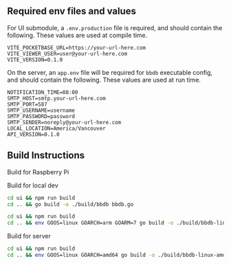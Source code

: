 ## Required env files and values

For UI submodule, a `.env.production` file is required, and should contain the following. These values are used at compile time.
```dotenv
VITE_POCKETBASE_URL=https://your-url-here.com
VITE_VIEWER_USER=user@your-url-here.com
VITE_VERSION=0.1.0
```

On the server, an `app.env` file will be required for `bbdb` executable config, and should contain the following. These values are used at run time.
```dotenv
NOTIFICATION_TIME=08:00
SMTP_HOST=smtp.your-url-here.com
SMTP_PORT=587
SMTP_USERNAME=username
SMTP_PASSWORD=password
SMTP_SENDER=noreply@your-url-here.com
LOCAL_LOCATION=America/Vancouver
API_VERSION=0.1.0
```


## Build Instructions

Build for Raspberry Pi

Build for local dev
```bash
cd ui && npm run build
cd .. && go build -o ./build/bbdb bbdb.go
```

```bash
cd ui && npm run build
cd .. && env GOOS=linux GOARCH=arm GOARM=7 go build -o ./build/bbdb-linux-arm-7 bbdb.go 
```

Build for server
```bash
cd ui && npm run build
cd .. && env GOOS=linux GOARCH=amd64 go build -o ./build/bbdb-linux-amd64 bbdb.go
```